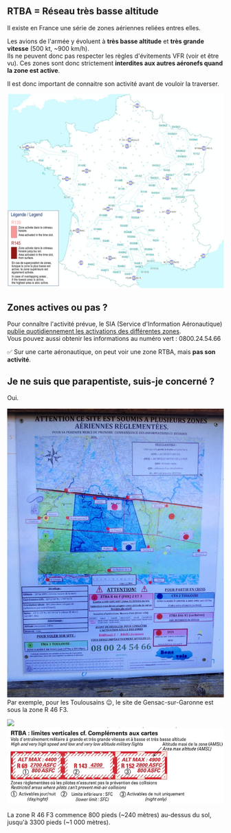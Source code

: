 [comment]: # (S115V)
[comment]: # (Comment peut-on connaitre l’activité du RTBA ?)

[comment]: # (En parcourant le calendrier des exercices militaires-6)

[comment]: # (En lisant la carte aéronautique-6)

[comment]: # (En lisant le message AZBA sur le site du SIA)



## RTBA = Réseau très basse altitude


Il existe en France une série de zones aériennes reliées entres elles.

Les avions de l'armée y évoluent à **très basse altitude** et **très grande vitesse** (500 kt, ~900 km/h).  
Ils ne peuvent donc pas respecter les règles d'évitements VFR (voir et être vu).
Ces zones sont donc strictement **interdites aux autres aéronefs quand la zone est active**.

Il est donc important de connaitre son activité avant de vouloir la traverser.

![](rtba.png)


## Zones actives ou pas ?

Pour connaître l'activité prévue, le SIA (Service d'Information Aéronautique) [publie quotidiennement les activations des différentes zones](https://www.sia.aviation-civile.gouv.fr/schedule).  
Vous pouvez aussi obtenir les informations au numéro vert : 0800.24.54.66

✅ Sur une carte aéronautique, on peut voir une zone RTBA, mais **pas son activité**.


## Je ne suis que parapentiste, suis-je concerné ?

Oui.
<br>
<br>
![](signalisation-Gensac.jpg)
Par exemple, pour les Toulousains 😉, le site de Gensac-sur-Garonne est sous la zone R 46 F3.


![](Gensac-sur-Garonne.png)
![](legende-rtba.jpg)


La zone R 46 F3 commence 800 pieds (~240 mètres) au-dessus du sol, jusqu'à 3300 pieds (~1 000 mètres).